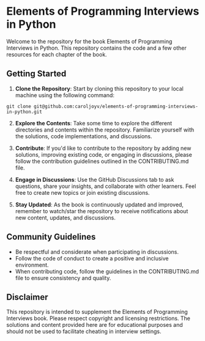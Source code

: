 # Elements of Programming Interviews in Python

Welcome to the repository for the book Elements of Programming Interviews in Python. This repository contains the code and a few other resources for each chapter of the book.



## Getting Started
1. **Clone the Repository**: Start by cloning this repository to your local machine using the following command:
~~~
git clone git@github.com:caroljoyv/elements-of-programming-interviews-in-python.git
~~~
2. **Explore the Contents**: Take some time to explore the different directories and contents within the repository. Familiarize yourself with the solutions, code implementations, and discussions.

3. **Contribute**: If you'd like to contribute to the repository by adding new solutions, improving existing code, or engaging in discussions, please follow the contribution guidelines outlined in the CONTRIBUTING.md file.

4. **Engage in Discussions**: Use the GitHub Discussions tab to ask questions, share your insights, and collaborate with other learners. Feel free to create new topics or join existing discussions.

5. **Stay Updated**: As the book is continuously updated and improved, remember to watch/star the repository to receive notifications about new content, updates, and discussions.

## Community Guidelines
* Be respectful and considerate when participating in discussions.
* Follow the code of conduct to create a positive and inclusive environment.
* When contributing code, follow the guidelines in the CONTRIBUTING.md file to ensure consistency and quality.

## Disclaimer
This repository is intended to supplement the Elements of Programming Interviews book. Please respect copyright and licensing restrictions. The solutions and content provided here are for educational purposes and should not be used to facilitate cheating in interview settings.
